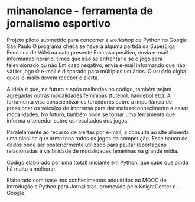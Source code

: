 # minanolance - ferramenta de jornalismo esportivo

Projeto piloto submetido para concorrer a workshop de Python no Google São Paulo
O programa checa se haverá alguma partida da SuperLiga Feminina de Vôlei na data presente 
Em caso positivo, envia e-mail informando horário, times que irão se enfrentar e se o jogo será televisionado ou não
Em caso negativo, envia e-mail informando que não vai ter jogo 
O e-mail é disparado para múltiplos usuários. O usuário digita quais e-mails devem receber o alerta. 

A ideia é que, no futuro e após melhorias no código, também sejam agregadas outras modalidades femininas (futebol, handebol etc). A ferramenta visa conscientizar os torcedores sobre a importância de pressionar os veículos de imprensa para dar mais reconhecimento a essas modalidades. No futuro, também pode se tornar uma ferramenta que informa o torcedor sobre os resultados dos jogos. 

Paralelamente ao recurso de alertas por e-mail, a consulta ao site alimenta uma planilha que armazena todos os jogos da competição. Esse banco de dados pode ser posteriormente utilizado para pautar reportagens relacionadas à visibilidade de modalidades femininas na grande mídia.

Código elaborado por uma (total) iniciante em Python, que sabe que ainda há muito a melhorar.

Elaborado com base nos conhecimentos adquiridos no MOOC de Introdução a Python para Jornalistas, promovido pelo KnightCenter e Google.
